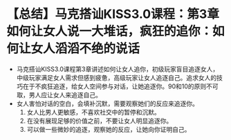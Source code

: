 # 【总结】马克搭讪KISS3.0课程：第3章如何让女人说一大堆话，疯狂的追你：如何让女人滔滔不绝的说话

-   马克搭讪KISS3.0课程第3章讲述如何让女人追你，初级玩家盲目追逐女人，中级玩家满足女人需求但感到疲惫，高级玩家让女人追逐自己。追求女人的技巧在于不疯狂追逐，给女人空间参与对话，让她追逐你。90和10的原则不可取，男人应让女人来追逐自己。
-   女人害怕对话的空白，会填补沉默，需要观察她们的反应来追逐你。
    1.  女人比男人更敏感，不喜欢社交中的暂停和沉默。
    2.  在没有展现足够的价值之前，不要让女人明显追逐你。
    3.  可以做一些微妙的追逐，观察她的反应，让她向你证明自己。